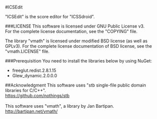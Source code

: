 #ICSEdit

"ICSEdit" is the score editor for "ICSSdroid".

###LICENSE
This software is licensed under GNU Public License v3.<br>
For the complete license documentation, see the "COPYING" file.

The library "vmath" is licensed under modified BSD license (as well as GPLv3).
For the complete license documentation of BSD license, see the "vmath.LICENSE" file.

###Prerequisition
You need to install the libraries below by using NuGet:

- freeglut.redist.2.8.1.15
- Glew_dynamic.2.0.0.0

##Acknowledgment
This software uses "stb single-file public domain libraries for C/C++".<br>
https://github.com/nothings/stb<br>
<br>
This software uses "vmath", a library by Jan Bartipan.<br>
http://bartipan.net/vmath/

